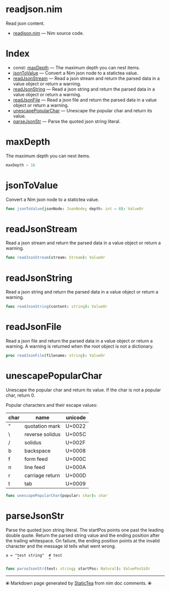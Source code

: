 # readjson.nim

Read json content.

* [readjson.nim](../src/readjson.nim) &mdash; Nim source code.
# Index

* const: [maxDepth](#maxdepth) &mdash; The maximum depth you can nest items.
* [jsonToValue](#jsontovalue) &mdash; Convert a Nim json node to a statictea value.
* [readJsonStream](#readjsonstream) &mdash; Read a json stream and return the parsed data in a value object or return a warning.
* [readJsonString](#readjsonstring) &mdash; Read a json string and return the parsed data in a value object or return a warning.
* [readJsonFile](#readjsonfile) &mdash; Read a json file and return the parsed data in a value object or return a warning.
* [unescapePopularChar](#unescapepopularchar) &mdash; Unescape the popular char and return its value.
* [parseJsonStr](#parsejsonstr) &mdash; Parse the quoted json string literal.

# maxDepth

The maximum depth you can nest items.

```nim
maxDepth = 16
```

# jsonToValue

Convert a Nim json node to a statictea value.

```nim
func jsonToValue(jsonNode: JsonNode; depth: int = 0): ValueOr
```

# readJsonStream

Read a json stream and return the parsed data in a value object or return a warning.

```nim
func readJsonStream(stream: Stream): ValueOr
```

# readJsonString

Read a json string and return the parsed data in a value object or return a warning.

```nim
func readJsonString(content: string): ValueOr
```

# readJsonFile

Read a json file and return the parsed data in a value object or return a warning. A warning is returned when the root object is not a dictionary.

```nim
proc readJsonFile(filename: string): ValueOr
```

# unescapePopularChar

Unescape the popular char and return its value. If the char is
not a popular char, return 0.

 Popular characters and their escape values:

|char      | name           | unicode|
|----------|----------------|--------|
|"         | quotation mark | U+0022 |
|\        | reverse solidus| U+005C |
|/         | solidus        | U+002F |
|b         | backspace      | U+0008 |
|f         | form feed      | U+000C |
|n         | line feed      | U+000A |
|r         | carriage return| U+000D |
|t         | tab            | U+0009 |

```nim
func unescapePopularChar(popular: char): char
```

# parseJsonStr

Parse the quoted json string literal. The startPos points one
past the leading double quote.  Return the parsed string value
and the ending position after the trailing whitespace. On
failure, the ending position points at the invalid character and
the message id tells what went wrong.

~~~
a = "test string"  # test
     ^             ^
~~~

```nim
func parseJsonStr(text: string; startPos: Natural): ValuePosSiOr
```


---
⦿ Markdown page generated by [StaticTea](https://github.com/flenniken/statictea/) from nim doc comments. ⦿
